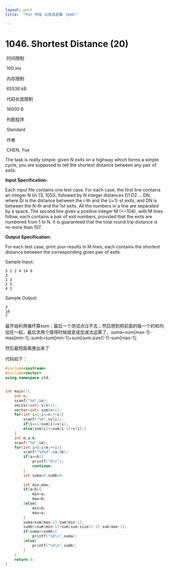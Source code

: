 ```yaml
---
layout: post
title:  "Pat 甲级 训练真题集 1046!"

---
```

# 1046. Shortest Distance (20)

​    时间限制  

​    100 ms

​    内存限制  

​    65536 kB

​    代码长度限制  

​    16000 B

​      判题程序    

​      Standard    

​      作者    

​      CHEN, Yue

The task is really simple: given N exits on a highway which forms a simple cycle, you are supposed to tell the shortest distance between any pair of exits.

**Input Specification:**

Each input file contains one test case.  For each case, the first line contains an integer N (in [3, 105]), followed by N integer distances D1 D2 ... DN, where Di is the distance between the i-th and the (i+1)-st exits, and DN is between the N-th and the 1st exits.  All the numbers in a line are separated by a space.  The second line gives a positive integer M (<=104), with M lines follow, each contains a pair of exit numbers, provided that the exits are numbered from 1 to N.  It is guaranteed that the total round trip distance is no more than 107.

**Output Specification:**

For each test case, print your results in M lines, each contains the shortest distance between the corresponding given pair of exits.

Sample Input:

```
5 1 2 4 14 9
3
1 3
2 5
4 1

```

Sample Output:

```
3
10
7
```

最开始利用循环算sum；最后一个测试点过不去；然后想到把前面的每一个的和均加在一起，最后求两个值得时候就变成加减法运算了，suma=sum[max-1]-max[min-1];  sumb=sum[min-1]+sum[sum.size()-1]-sum[max-1];

然后最短距离便出来了

代码如下：

```c++
#include<iostream>
#include<vector>
using namespace std;


int main(){
	int n;
	scanf("%d",&n);
	vector<int> v(n+1);
	vector<int> sum(n+1);
	for(int i=1;i<=n;++i){
		scanf("%d",&v[i]);
		if(i==1)sum[i]=v[i];
		else{sum[i]+=sum[i-1]+v[i];}
	}
	int m,a,b;
	scanf("%d",&m);
	for(int i=0;i<m;++i){
		scanf("%d%d",&a,&b);
		if(a==b){
			printf("0\n");
			continue;
		}
		int suma=0,sumb=0;
		
		int min,max;
		if(a<b){
			min=a;
			max=b;
		}else{
			min=b;
			max=a;
		}
		suma=sum[max-1]-sum[min-1];
		sumb+=sum[min-1]+sum[sum.size()-1]-sum[max-1];
		if(suma<=sumb){
			printf("%d\n",suma);
		}else{
			printf("%d\n",sumb);
		}
	}
	return 0;
}
```

